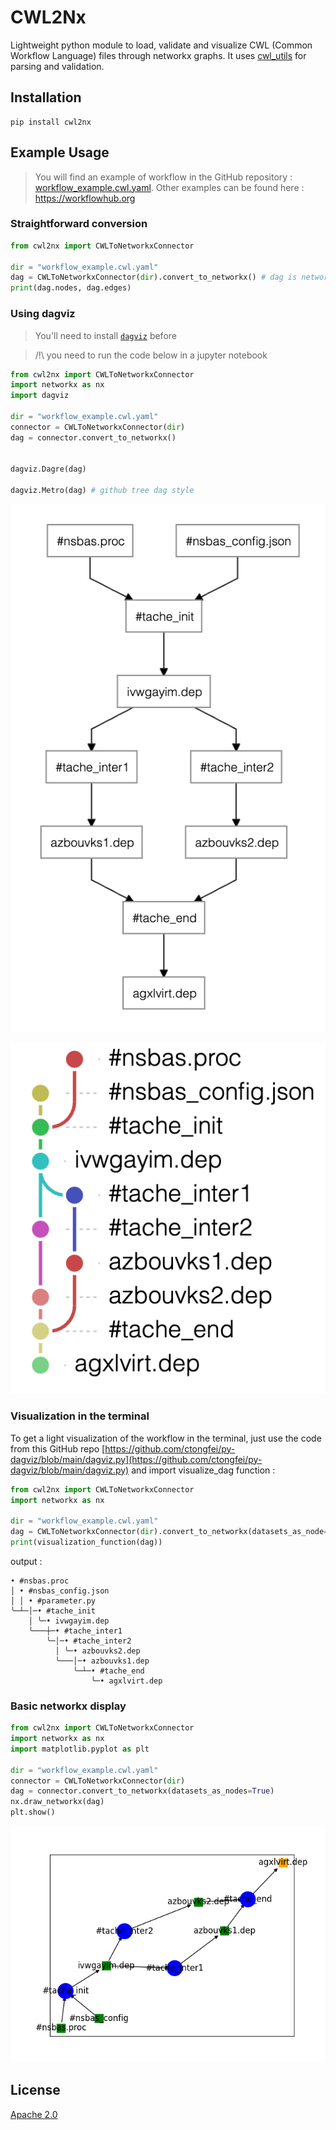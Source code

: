 # CWL2Nx

Lightweight python module to load, validate and visualize CWL (Common Workflow Language) files through networkx graphs.
It uses [cwl_utils](https://github.com/common-workflow-language/cwl-utils) for parsing and validation.

## Installation

```
pip install cwl2nx
```

## Example Usage

> You will find an example of workflow in the GitHub repository : [workflow_example.cwl.yaml](https://raw.githubusercontent.com/mariusgarenaux/cwl2nx/refs/heads/main/workflow_example.cwl.yaml). Other examples can be found here : https://workflowhub.org

### Straightforward conversion

```python
from cwl2nx import CWLToNetworkxConnector

dir = "workflow_example.cwl.yaml"
dag = CWLToNetworkxConnector(dir).convert_to_networkx() # dag is networkx.DiGraph
print(dag.nodes, dag.edges)
```

### Using dagviz

> You'll need to install [`dagviz`](https://wimyedema.github.io/dagviz/index.html#installing) before

> /!\ you need to run the code below in a jupyter notebook

```python
from cwl2nx import CWLToNetworkxConnector
import networkx as nx
import dagviz

dir = "workflow_example.cwl.yaml"
connector = CWLToNetworkxConnector(dir)
dag = connector.convert_to_networkx()


dagviz.Dagre(dag)

dagviz.Metro(dag) # github tree dag style
```

![Dagre](https://github.com/mariusgarenaux/cwl2nx/blob/main/doc/dagviz_Dagre.png?raw=true)

![Metro](https://github.com/mariusgarenaux/cwl2nx/blob/main/doc/dagviz_Metro.png?raw=true)

### Visualization in the terminal

To get a light visualization of the workflow in the terminal, just use the code from this GitHub repo [https://github.com/ctongfei/py-dagviz/blob/main/dagviz.py](https://github.com/ctongfei/py-dagviz/blob/main/dagviz.py) and import visualize_dag function :

```python
from cwl2nx import CWLToNetworkxConnector
import networkx as nx

dir = "workflow_example.cwl.yaml"
dag = CWLToNetworkxConnector(dir).convert_to_networkx(datasets_as_node=True)
print(visualization_function(dag))
```

output : 

```text
• #nsbas.proc
│ • #nsbas_config.json
│ │ • #parameter.py
╰─┴─│─• #tache_init
    │ ╰─• ivwgayim.dep
    ╰───┼─• #tache_inter1
        ╰─│─• #tache_inter2
          │ ╰─• azbouvks2.dep
          ╰───│─• azbouvks1.dep
              ╰─┴─• #tache_end
                  ╰─• agxlvirt.dep
```

### Basic networkx display

```python
from cwl2nx import CWLToNetworkxConnector
import networkx as nx
import matplotlib.pyplot as plt

dir = "workflow_example.cwl.yaml"
connector = CWLToNetworkxConnector(dir)
dag = connector.convert_to_networkx(datasets_as_nodes=True)
nx.draw_networkx(dag)
plt.show()
```

![](https://github.com/mariusgarenaux/cwl2nx/blob/main/doc/nx_display.png?raw=true)

## License

[Apache 2.0](LICENSE-2.0.txt)